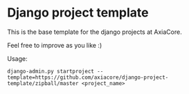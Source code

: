 Django project template
=======================

This is the base template for the django projects at AxiaCore.

Feel free to improve as you like :)

Usage:

    django-admin.py startproject --template=https://github.com/axiacore/django-project-template/zipball/master <project_name>


